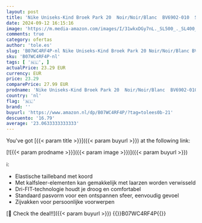 ```yaml
---
layout: post
title: 'Nike Uniseks-Kind Broek Park 20  Noir/Noir/Blanc  BV6902-010  S'
date: 2024-09-12 16:15:16
image: 'https://m.media-amazon.com/images/I/31wkxDGy7nL._SL500_._SL400_.jpg'
comments: true
category: ofertas
author: 'tole.es'
slug: 'B07WC4RF4P-nl Nike Uniseks-Kind Broek Park 20 Noir/Noir/Blanc BV6902-010 S'
sku: 'B07WC4RF4P-nl'
tags: [ '🇳🇱', ]
actualPrice: 23.29 EUR
currency: EUR
price: 23.29
comparePrice: 27.99 EUR
prodname: 'Nike Uniseks-Kind Broek Park 20  Noir/Noir/Blanc  BV6902-010  S'
country: 'nl'
flag: '🇳🇱'
brand: ''
buyurl: 'https://www.amazon.nl/dp/B07WC4RF4P/?tag=tolees0b-21'
descuento: '16.79'
average: '23.0633333333333'
---
```


You've got [{{< param title >}}]({{< param buyurl >}}) at the following link:

[![{{< param prodname >}}]({{< param image >}})]({{< param buyurl >}})

ℹ️:

- Elastische tailleband met koord
- Met kalfsleer-elementen kan gemakkelijk met laarzen worden verwisseld
- Dri-FIT-technologie houdt je droog en comfortabel
- Standaard pasvorm voor een ontspannen sfeer, eenvoudig gevoel
- Zijvakken voor persoonlijke voorwerpen

[🛒 Check the deal!!]({{< param buyurl >}})
{{<world>}}B07WC4RF4P{{</world>}}
